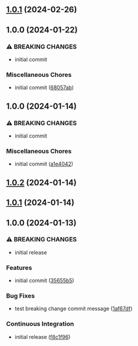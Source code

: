 ## [1.0.1](https://github.com/JakobLierman/commitlint-config/compare/v1.0.0...v1.0.1) (2024-02-26)

## 1.0.0 (2024-01-22)

### ⚠ BREAKING CHANGES

- initial commit

### Miscellaneous Chores

- initial commit ([68057ab](https://github.com/JakobLierman/commitlint-config/commit/68057aba2038da8a476d56a4d00daecfbd6eb306))

## 1.0.0 (2024-01-14)

### ⚠ BREAKING CHANGES

- initial commit

### Miscellaneous Chores

- initial commit ([a1e4042](https://github.com/JakobLierman/commitlint-config/commit/a1e404293fb94438add05688c9f1600d0e0e7877))

## [1.0.2](https://github.com/JakobLierman/commitlint-config/compare/v1.0.1...v1.0.2) (2024-01-14)

## [1.0.1](https://github.com/JakobLierman/commitlint-config/compare/v1.0.0...v1.0.1) (2024-01-14)

## 1.0.0 (2024-01-13)

### ⚠ BREAKING CHANGES

- initial release

### Features

- initial commit ([35655b5](https://github.com/JakobLierman/commitlint-config/commit/35655b5487f91819502434ade1a297bbabcb440f))

### Bug Fixes

- test breaking change commit message ([1af67df](https://github.com/JakobLierman/commitlint-config/commit/1af67dfde1a4c628b6cb5027b8929302d4f7d8ee))

### Continuous Integration

- initial release ([f8c1f96](https://github.com/JakobLierman/commitlint-config/commit/f8c1f96e1f4288760a81f42f0cce7a317e9bd678))
